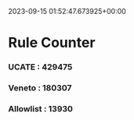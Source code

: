2023-09-15 01:52:47.673925+00:00
# Rule Counter 
 ### UCATE : 429475

 ### Veneto : 180307

 ### Allowlist : 13930